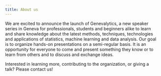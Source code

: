 ```yaml
---
title: About us
---
```


We are excited to announce the launch of Genevalytics, a new speaker series in Geneva for professionals, students and beginners alike to learn and share knowledge about the latest methods, techniques, technologies and applications of statistics, machine learning and data analysis. Our goal is to organize hands-on presentations on a semi-regular basis. It is an opportunity for everyone to come and present something they know or to learn from others and to discuss and exchange ideas. 

Interested in learning more, contributing to the organization, or giving a talk? Please contact us! 



